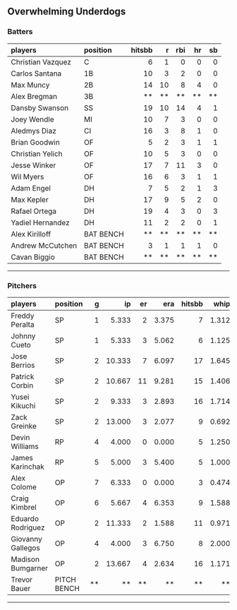 ## Overwhelming Underdogs

### Batters

 
|players           |position  | hitsbb|  r| rbi| hr| sb| 
|:-----------------|:---------|------:|--:|---:|--:|--:| 
|Christian Vazquez |C         |      6|  1|   0|  0|  0| 
|Carlos Santana    |1B        |     10|  3|   2|  0|  0| 
|Max Muncy         |2B        |     14| 10|   8|  4|  0| 
|Alex Bregman      |3B        |     **| **|  **| **| **| 
|Dansby Swanson    |SS        |     19| 10|  14|  4|  1| 
|Joey Wendle       |MI        |     10|  7|   3|  0|  0| 
|Aledmys Diaz      |CI        |     16|  3|   8|  1|  0| 
|Brian Goodwin     |OF        |      5|  2|   3|  1|  1| 
|Christian Yelich  |OF        |     10|  5|   3|  0|  0| 
|Jesse Winker      |OF        |     17|  7|  11|  3|  0| 
|Wil Myers         |OF        |     16|  6|   3|  1|  1| 
|Adam Engel        |DH        |      7|  5|   2|  1|  3| 
|Max Kepler        |DH        |     17|  9|   5|  2|  0| 
|Rafael Ortega     |DH        |     19|  4|   3|  0|  3| 
|Yadiel Hernandez  |DH        |     11|  2|   2|  0|  1| 
|Alex Kirilloff    |BAT BENCH |     **| **|  **| **| **| 
|Andrew McCutchen  |BAT BENCH |      3|  1|   1|  1|  0| 
|Cavan Biggio      |BAT BENCH |     **| **|  **| **| **| 


* * *

### Pitchers

 
|players           |position    |  g|     ip| er|   era| hitsbb|  whip| so|  w| sv| 
|:-----------------|:-----------|--:|------:|--:|-----:|------:|-----:|--:|--:|--:| 
|Freddy Peralta    |SP          |  1|  5.333|  2| 3.375|      7| 1.312|  8|  1|  0| 
|Johnny Cueto      |SP          |  1|  5.333|  3| 5.062|      6| 1.125|  3|  0|  0| 
|Jose Berrios      |SP          |  2| 10.333|  7| 6.097|     17| 1.645|  9|  0|  0| 
|Patrick Corbin    |SP          |  2| 10.667| 11| 9.281|     15| 1.406| 10|  0|  0| 
|Yusei Kikuchi     |SP          |  2|  9.333|  3| 2.893|     16| 1.714| 11|  0|  0| 
|Zack Greinke      |SP          |  2| 13.000|  3| 2.077|      9| 0.692| 10|  1|  0| 
|Devin Williams    |RP          |  4|  4.000|  0| 0.000|      5| 1.250|  5|  0|  1| 
|James Karinchak   |RP          |  5|  5.000|  3| 5.400|      5| 1.000|  3|  0|  0| 
|Alex Colome       |OP          |  7|  6.333|  0| 0.000|      3| 0.474|  1|  1|  4| 
|Craig Kimbrel     |OP          |  6|  5.667|  4| 6.353|      9| 1.588|  9|  0|  0| 
|Eduardo Rodriguez |OP          |  2| 11.333|  2| 1.588|     11| 0.971| 14|  1|  0| 
|Giovanny Gallegos |OP          |  4|  4.000|  3| 6.750|      8| 2.000|  4|  0|  1| 
|Madison Bumgarner |OP          |  2| 13.667|  4| 2.634|     16| 1.171| 11|  0|  0| 
|Trevor Bauer      |PITCH BENCH | **|     **| **|    **|     **|    **| **| **| **| 


* * *


